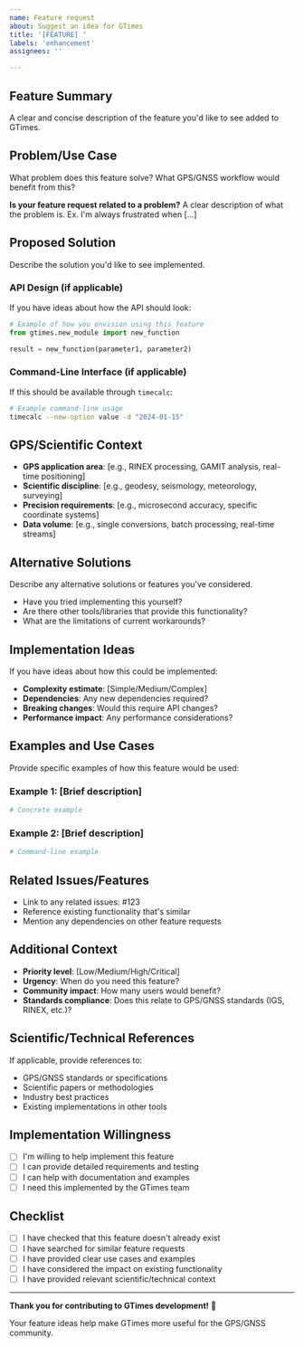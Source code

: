 ```yaml
---
name: Feature request
about: Suggest an idea for GTimes
title: '[FEATURE] '
labels: 'enhancement'
assignees: ''

---
```


## Feature Summary
A clear and concise description of the feature you'd like to see added to GTimes.

## Problem/Use Case
What problem does this feature solve? What GPS/GNSS workflow would benefit from this?

**Is your feature request related to a problem?** 
A clear description of what the problem is. Ex. I'm always frustrated when [...]

## Proposed Solution
Describe the solution you'd like to see implemented.

### API Design (if applicable)
If you have ideas about how the API should look:

```python
# Example of how you envision using this feature
from gtimes.new_module import new_function

result = new_function(parameter1, parameter2)
```

### Command-Line Interface (if applicable)
If this should be available through `timecalc`:

```bash
# Example command-line usage
timecalc --new-option value -d "2024-01-15"
```

## GPS/Scientific Context
- **GPS application area**: [e.g., RINEX processing, GAMIT analysis, real-time positioning]
- **Scientific discipline**: [e.g., geodesy, seismology, meteorology, surveying]
- **Precision requirements**: [e.g., microsecond accuracy, specific coordinate systems]
- **Data volume**: [e.g., single conversions, batch processing, real-time streams]

## Alternative Solutions
Describe any alternative solutions or features you've considered.

- Have you tried implementing this yourself?
- Are there other tools/libraries that provide this functionality?
- What are the limitations of current workarounds?

## Implementation Ideas
If you have ideas about how this could be implemented:

- **Complexity estimate**: [Simple/Medium/Complex]
- **Dependencies**: Any new dependencies required?
- **Breaking changes**: Would this require API changes?
- **Performance impact**: Any performance considerations?

## Examples and Use Cases
Provide specific examples of how this feature would be used:

### Example 1: [Brief description]
```python
# Concrete example
```

### Example 2: [Brief description]
```bash
# Command-line example
```

## Related Issues/Features
- Link to any related issues: #123
- Reference existing functionality that's similar
- Mention any dependencies on other feature requests

## Additional Context
- **Priority level**: [Low/Medium/High/Critical]
- **Urgency**: When do you need this feature?
- **Community impact**: How many users would benefit?
- **Standards compliance**: Does this relate to GPS/GNSS standards (IGS, RINEX, etc.)?

## Scientific/Technical References
If applicable, provide references to:
- GPS/GNSS standards or specifications
- Scientific papers or methodologies  
- Industry best practices
- Existing implementations in other tools

## Implementation Willingness
- [ ] I'm willing to help implement this feature
- [ ] I can provide detailed requirements and testing
- [ ] I can help with documentation and examples
- [ ] I need this implemented by the GTimes team

## Checklist
- [ ] I have checked that this feature doesn't already exist
- [ ] I have searched for similar feature requests
- [ ] I have provided clear use cases and examples
- [ ] I have considered the impact on existing functionality
- [ ] I have provided relevant scientific/technical context

---

**Thank you for contributing to GTimes development!** 🚀

Your feature ideas help make GTimes more useful for the GPS/GNSS community.